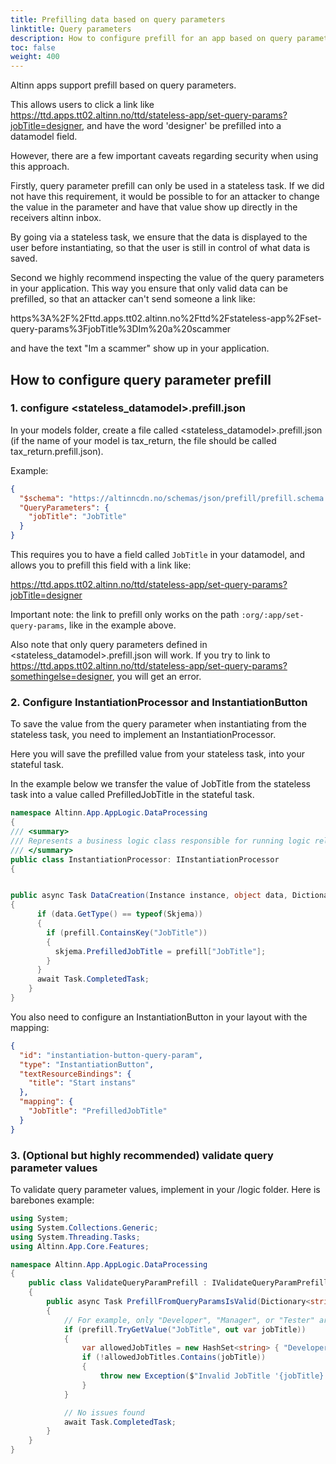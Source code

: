 ```yaml
---
title: Prefilling data based on query parameters
linktitle: Query parameters
description: How to configure prefill for an app based on query parameters.
toc: false
weight: 400
---
```


Altinn apps support prefill based on query parameters.

This allows users to click a link like https://ttd.apps.tt02.altinn.no/ttd/stateless-app/set-query-params?jobTitle=designer, 
and have the word 'designer' be prefilled into a datamodel field.

However, there are a few important caveats regarding security when using this approach.

Firstly, query parameter prefill can only be used in a stateless task. 
If we did not have this requirement, it would be possible to for an attacker to change the value in the parameter and have that value show up directly in the receivers altinn inbox.

By going via a stateless task, we ensure that the data is displayed to the user before instantiating, so that the user is still in control of what data is saved.

Second we highly recommend inspecting the value of the query parameters in your application. This way you ensure that only valid data can be prefilled, so that an attacker can't send someone a link like: 

https%3A%2F%2Fttd.apps.tt02.altinn.no%2Fttd%2Fstateless-app%2Fset-query-params%3FjobTitle%3DIm%20a%20scammer

and have the text "Im a scammer" show up in your application.

## How to configure query parameter prefill

### 1. configure <stateless_datamodel>.prefill.json

In your models folder, create a file called <stateless_datamodel>.prefill.json (if the name of your model is tax_return, the file should be called tax_return.prefill.json).

Example:

```json 
{
  "$schema": "https://altinncdn.no/schemas/json/prefill/prefill.schema.v1.json",
  "QueryParameters": {
    "jobTitle": "JobTitle"
  }
}
```

This requires you to have a field called ```JobTitle``` in your datamodel, and allows you to prefill this field with a link like:

https://ttd.apps.tt02.altinn.no/ttd/stateless-app/set-query-params?jobTitle=designer

Important note: the link to prefill only works on the path ```:org/:app/set-query-params```, like in the example above.

Also note that only query parameters defined in <stateless_datamodel>.prefill.json will work. If you try to link to https://ttd.apps.tt02.altinn.no/ttd/stateless-app/set-query-params?somethingelse=designer,
you will get an error.

### 2. Configure InstantiationProcessor and InstantiationButton

To save the value from the query parameter when instantiating from the stateless task, you need to implement an InstantiationProcessor.

Here you will save the prefilled value from your stateless task, into your stateful task.

In the example below we transfer the value of JobTitle from the stateless task into a value called PrefilledJobTitle in the stateful task.

```c# 
namespace Altinn.App.AppLogic.DataProcessing
{
/// <summary>
/// Represents a business logic class responsible for running logic related to instantiation.
/// </summary>
public class InstantiationProcessor: IInstantiationProcessor
{


public async Task DataCreation(Instance instance, object data, Dictionary<string, string> prefill)
{
      if (data.GetType() == typeof(Skjema))
      {
        if (prefill.ContainsKey("JobTitle"))
        {
          skjema.PrefilledJobTitle = prefill["JobTitle"];
        }
      }
      await Task.CompletedTask;
    }
}
``` 

You also need to configure an InstantiationButton in your layout with the mapping:

```json 
{
  "id": "instantiation-button-query-param",
  "type": "InstantiationButton",
  "textResourceBindings": {
    "title": "Start instans"
  },
  "mapping": {
    "JobTitle": "PrefilledJobTitle"
  }
}
``` 

### 3. (Optional but highly recommended) validate query parameter values

To validate query parameter values, implement in your /logic folder.
Here is barebones example:

```c# 
using System;
using System.Collections.Generic;
using System.Threading.Tasks;
using Altinn.App.Core.Features;

namespace Altinn.App.AppLogic.DataProcessing
{
    public class ValidateQueryParamPrefill : IValidateQueryParamPrefill
    {
        public async Task PrefillFromQueryParamsIsValid(Dictionary<string, string> prefill)
        {
            // For example, only "Developer", "Manager", or "Tester" are allowed for JobTitle
            if (prefill.TryGetValue("JobTitle", out var jobTitle))
            {
                var allowedJobTitles = new HashSet<string> { "Developer", "Manager", "Tester" };
                if (!allowedJobTitles.Contains(jobTitle))
                {
                    throw new Exception($"Invalid JobTitle '{jobTitle}'.");
                }
            }

            // No issues found
            await Task.CompletedTask;
        }
    }
}
```